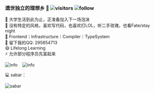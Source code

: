 ### 遗世独立的理想乡 👋 ![visitors](https://visitor-badge.laobi.icu/badge?page_id=zhangzhibang0309.zhangzhibang0309)&nbsp;![follow](https://img.shields.io/github/followers/zhangzhibang0309?label=Follow&style=social)

🔭 大学生活到此为止，正准备加入下一场泡沫  
🤔 没有特定的风格，喜欢写代码，也喜欢打LOL，听二手玫瑰，也看Fate/stay night  
🌱 Frontend｜Infrastructure｜Compiler｜TypeSystem  
💬 留下我的QQ: 295854713  
😄 Lifelong Learning  
⚡ 允许部分程序员先富起来  

![info](https://github-readme-stats.vercel.app/api/top-langs/?username=zhangzhibang0309&layout=compact&show_icons=true&count_private=true&hide=prs&bg_color=30,e96443,904e95&title_color=fff&text_color=fff)&nbsp;&nbsp;&nbsp;&nbsp;![info](https://github-readme-stats.vercel.app/api?username=zhangzhibang0309&bg_color=30,e96443,904e95&title_color=fff&text_color=fff)


💻 sabar：  

![sabar](https://github.com/zhangzhibang0309/zhangzhibang0309/assets/57056590/b4fc11fd-619e-4f67-b50b-62398af20b10)

